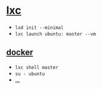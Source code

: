 # [lxc](https://ubuntu.com/server/docs/containers-lxd)
- ```lxd init --minimal```
- ```lxc launch ubuntu: master --vm```
## [docker](/docker/README.md)
- ```lxc shell master```
- ```su - ubuntu```
- […](/docker/README.md)
